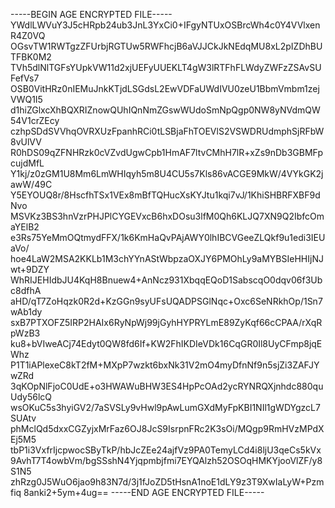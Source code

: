-----BEGIN AGE ENCRYPTED FILE-----
YWdlLWVuY3J5cHRpb24ub3JnL3YxCi0+IFgyNTUxOSBrcWh4c0Y4VVlxenR4Z0VQ
OGsvTW1RWTgzZFUrbjRGTUw5RWFhcjB6aVJJCkJkNEdqMU8xL2pIZDhBUTFBK0M2
TVh5dlNlTGFsYUpkVW11d2xjUEFyUUEKLT4gW3lRTFhFLWdyZWFzZSAvSUFefVs7
OSB0VitHRz0nIEMuJnkKTjdLSGdsL2EwVDFaUWdIVU0zeU1BbmVmbm1zejVWQ1I5
d1hiZGlxcXhBQXRIZnowQUhIQnNmZGswWUdoSmNpQgp0NW8yNVdmQW54V1crZEcy
czhpSDdSVVhqOVRXUzFpanhRCi0tLSBjaFhTOEVlS2VSWDRUdmphSjRFbW8vUlVV
R0hDS09qZFNHRzk0cVZvdUgwCpb1HmAF7ltvCMhH7lR+xZs9nDb3GBMFpcujdMfL
Y1kj/z0zGM1U8Mm6LmWHIqyh5m8U4CU5s7Kls86vACGE9MkW/4VYkGK2jawW/49C
Y5EYOUQ8r/8HscfhTSx1VEx8mBfTQHucXsKYJtu1kqi7vJ/1KhiSHBRFXBF9dNvo
MSVKz3BS3hnVzrPHJPlCYGEVxcB6hxDOsu3lfM0Qh6KLJQ7XN9Q2IbfcOmaYElB2
e3Rs75YeMmOQtmydFFX/1k6KmHaQvPAjAWY0lhIBCVGeeZLQkf9u1edi3IEUaVo/
hoe4LaW2MSA2KKLb1M3chYYnAStWbpzaOXJY6PMOhLy9aMYBSIeHHIjNJwt+9DZY
WhRIJEHIdbJU4KqH8Bnuew4+AnNcz931XbqqEQoD1SabscqO0dqv06f3Ubc8dfhA
aHD/qT7ZoHqzk0R2d+KzGGn9syUFsUQADPSGlNqc+Oxc6SeNRkhOp/1Sn7wAb1dy
sxB7PTXOFZ5IRP2HAIx6RyNpWj99jGyhHYPRYLmE89ZyKqf66cCPAA/rXqRpWzB3
ku8+bVIweACj74Edyt0QW8fd6If+KW2FhIKDIeVDk16CqGR0Il8UyCFmp8jqEWhz
P1T1iAPlexeC8kT2fM+MXpP7wzkt6bxNk31V2mO4myDfnNf9n5sjZi3ZAFJYwZRd
3qKOpNlFjoC0UdE+o3HWAWuBHW3ES4HpPcOAd2ycRYNRQXjnhdc880quUdy56lcQ
wsOKuC5s3hyiGV2/7aSVSLy9vHwl9pAwLumGXdMyFpKBI1NIl1gWDYgzcL7SUAtv
phMclQd5dxxCGZyjxMrFaz6OJ8JcS9IsrpnFRc2K3sOi/MQgp9RmHVzMPdXEj5M5
tbP1i3VxfrIjcpwocSByTkP/hbJcZEe24ajfVz9PA0TemyLCd4i8ljU3qeCs5kVx
9AvhT7T4owbVm/bgSSshN4Yjqpmbjfmi7EYQAlzh52OSOqHMKYjooVlZF/y8S1N5
zhRzg0J5WuO6jao9h83N7d/3j1fJoZD5tHsnA1noE1dLY9z3T9XwIaLyW+Pzmfiq
8anki2+5ym+4ug==
-----END AGE ENCRYPTED FILE-----
